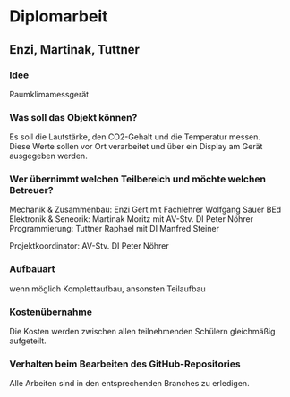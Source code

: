 # Diplomarbeit  
## Enzi, Martinak, Tuttner  
  
### Idee
Raumklimamessgerät  
  
### Was soll das Objekt können?
Es soll die Lautstärke, den CO2-Gehalt und die Temperatur messen.  
Diese Werte sollen vor Ort verarbeitet und über ein Display am Gerät ausgegeben werden.  
  
### Wer übernimmt welchen Teilbereich und möchte welchen Betreuer?
Mechanik & Zusammenbau:     Enzi Gert mit Fachlehrer Wolfgang Sauer BEd  
Elektronik & Seneorik:      Martinak Moritz mit AV-Stv. DI Peter Nöhrer  
Programmierung:             Tuttner Raphael mit DI Manfred Steiner  
  
Projektkoordinator:         AV-Stv. DI Peter Nöhrer  
  
### Aufbauart
wenn möglich Komplettaufbau, ansonsten Teilaufbau  

### Kostenübernahme
Die Kosten werden zwischen allen teilnehmenden Schülern gleichmäßig aufgeteilt.

### Verhalten beim Bearbeiten des GitHub-Repositories
Alle Arbeiten sind in den entsprechenden Branches zu erledigen.
